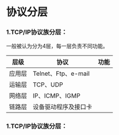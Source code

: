 # 协议分层

### 1.TCP/IP协议族分层：

   一般被认为分为4层，每一层负责不同功能。

| 层级 | 协议 | 功能 |
| --- | --- | --- |
| 应用层 | Telnet、Ftp、e-mail |  |
| 运输层 | TCP、UDP |  |
| 网络层 | IP、ICMP、IGMP |  |
| 链路层 | 设备驱动程序及接口卡 |  |

### 1.TCP/IP协议族分层：



